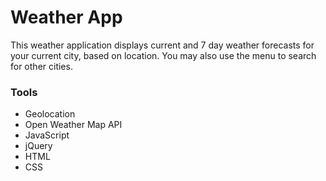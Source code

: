 # Weather App
This weather application displays current and 7 day weather forecasts for your current city, based on location. You may also use the menu to search for other cities.

### Tools
* Geolocation
* Open Weather Map API
* JavaScript
* jQuery
* HTML
* CSS